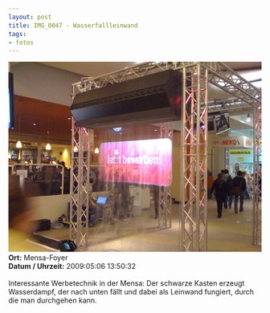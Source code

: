 ```yaml
--- 
layout: post
title: IMG_0047 - Wasserfallleinwand
tags: 
- fotos
---
```

<img src="/uploads/images/2010_03/IMG_0047.jpg" alt="IMG_0047 - Wasserfallleinwand" class="aligncenter" /><br />
<strong>Ort:</strong> Mensa-Foyer<br />
<strong>Datum / Uhrzeit:</strong> 2009:05:06 13:50:32<br />
<br />
Interessante Werbetechnik in der Mensa: Der schwarze Kasten erzeugt Wasserdampf, der nach unten fällt und dabei als Leinwand fungiert, durch die man durchgehen kann.
